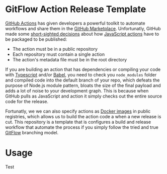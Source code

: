 # GitFlow Action Release Template

[GitHub Actions](https://docs.github.com/en/actions) has given developers a powerful toolkit to automate workflows and share them in the [GitHub Marketplace](https://github.com/marketplace?type=actions). Unfortunatly, GitHub made some [short-sighted decisions](https://docs.github.com/en/actions/creating-actions/publishing-actions-in-github-marketplace) about how [JavaScript actions](https://docs.github.com/en/actions/creating-actions/creating-a-javascript-action) have to be packaged to be published:

- The action must be in a public repository
- Each repository must contain a single action
- The action's metadata file must be in the root directory

If you are building an action that has dependencies or compiling your code with [Typescript](https://www.typescriptlang.org/) and/or [Babel](https://babeljs.io/), you need to check you `node_modules` folder and compiled code into the default branch of your repo, which defeats the purpose of Node.js module pattern, bloats the size of the final payload and adds a lot of noise to your development graph. This is because when GitHub pulls as JavaScript and action it simply checks out the entire source code for the release.

Fortunatly, we we can also specify actions as [Docker images](https://docs.github.com/en/free-pro-team@latest/actions/creating-actions/metadata-syntax-for-github-actions#runs-for-docker-actions) in public registries, which allows us to build the action code a when a new release is cut. This repository is a template that is configures a build and release workflow that automate the process if you simply follow the tried and true [GitFlow](https://www.atlassian.com/git/tutorials/comparing-workflows/gitflow-workflow) branching model.

# Usage

Test
